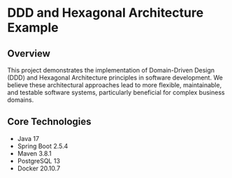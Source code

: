 # DDD and Hexagonal Architecture Example

## Overview
This project demonstrates the implementation of Domain-Driven Design (DDD) and Hexagonal Architecture principles in software development. We believe these architectural approaches lead to more flexible, maintainable, and testable software systems, particularly beneficial for complex business domains.

## Core Technologies
- Java 17
- Spring Boot 2.5.4
- Maven 3.8.1
- PostgreSQL 13
- Docker 20.10.7


